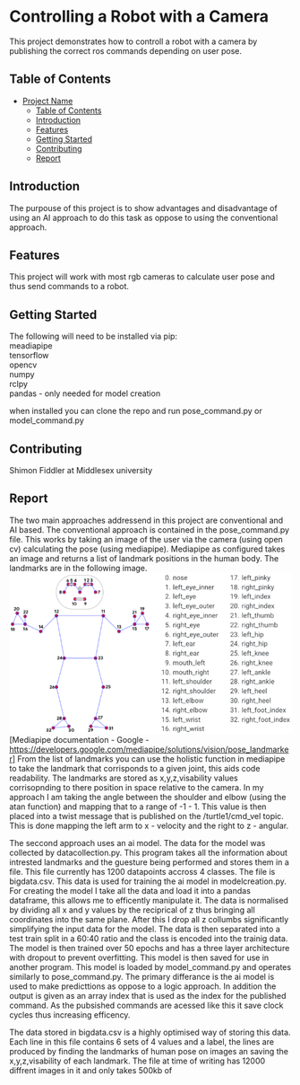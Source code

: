 # Controlling a Robot with a Camera

This project demonstrates how to controll a robot with a camera by publishing the correct ros commands depending on user pose.

## Table of Contents

- [Project Name](#project-name)
  - [Table of Contents](#table-of-contents)
  - [Introduction](#introduction)
  - [Features](#features)
  - [Getting Started](#getting-started)
  - [Contributing](#contributing)
  - [Report](#report)

## Introduction

The purpouse of this project is to show advantages and disadvantage of using an AI approach to do this task as oppose to using the conventional approach.

## Features

This project will work with most rgb cameras to calculate user pose and thus send commands to a robot.

## Getting Started

The following will need to be installed via pip:\
meadiapipe\
tensorflow\
opencv\
numpy\
rclpy\
pandas - only needed for model creation

when installed you can clone the repo and run pose_command.py or model_command.py

## Contributing

Shimon Fiddler at Middlesex university

## Report
The two main approaches addressend in this project are conventional and AI based. The conventional approach is contained in the pose_command.py file. This works by taking an image of the user via the camera (using open cv) calculating the pose (using mediapipe). Mediapipe as configured takes an image and returns a list of landmark positions in the human body. The landmarks are in the following image.\
![Mediapipe Landmarks](image.png)
[Mediapipe documentation - Google - https://developers.google.com/mediapipe/solutions/vision/pose_landmarker]
From the list of landmarks you can use the holistic function in mediapipe to take the landmark that corrisponds to a given joint, this aids code readability. The landmarks are stored as x,y,z,visability values corrisopnding to there position in space relative to the camera. In my approach I am taking the angle between the shoulder and elbow (using the atan function) and mapping that to a range of -1 - 1. This value is then placed into a twist message that is published on the /turtle1/cmd_vel topic. This is done mapping the left arm to x - velocity and the right to z - angular.

The seccond approach uses an ai model. The data for the model was collected by datacollection.py. This program takes all the information about intrested landmarks and the guesture being performed and stores them in a file. This file currently has 1200 datapoints accross 4 classes. The file is bigdata.csv. This data is used for training the ai model in modelcreation.py. For creating the model I take all the data and load it into a pandas dataframe, this allows me to efficently manipulate it. The data is normalised by dividing all x and y values by the reciprical of z thus bringing all coordinates into the same plane. After this I drop all z collumbs significantly simplifying the input data for the model. The data is then separated into a test train split in a 60:40 ratio and the class is encoded into the trainig data. The model is then trained over 50 epochs and has a three layer architecture with dropout to prevent overfitting. This model is then saved for use in another program. This model is loaded by model_command.py and operates similarly to pose_command.py. The primary differance is the ai model is used to make predicttions as oppose to a logic approach. In addition the output is given as an array index that is used as the index for the published command. As the pubsished commands are acessed like this it save clock cycles thus increasing efficency.

The data stored in bigdata.csv is a highly optimised way of storing this data. Each line in this file contains 6 sets of 4 values and a label, the lines are produced by finding the landmarks of human pose on images an saving the x,y,z,visability of each landmark. The file at time of writing has 12000 diffrent images in it and only takes 500kb of 
